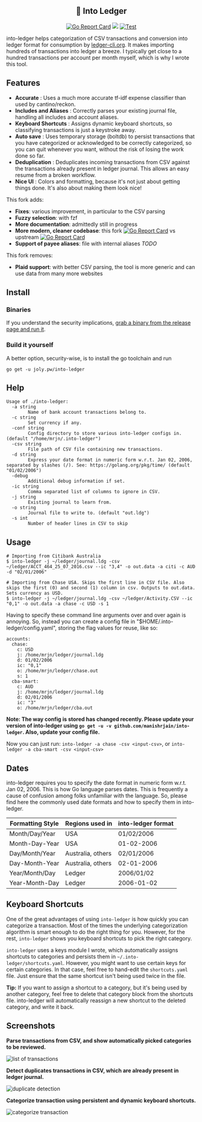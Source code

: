 <!-- insert
---
title: 🔮 Into Ledger
date: 2021-08-21T16:23:33
gometa: "joly.pw/into-ledger git https://github.com/cljoly/into-ledger"
---
end_insert -->
<!-- remove -->
<div align="center">

🔮 Into Ledger
-----------
<!-- end_remove -->

<!-- insert
{{< rawhtml >}}
<div class="badges">
{{< /rawhtml >}}

{{< github_badge >}}
end_insert -->

[![Go Report Card](https://goreportcard.com/badge/github.com/cljoly/into-ledger)](https://goreportcard.com/report/github.com/cljoly/into-ledger) ![](https://img.shields.io/github/go-mod/go-version/cljoly/into-ledger) [![Test](https://github.com/cljoly/into-ledger/actions/workflows/build.yml/badge.svg)](https://github.com/cljoly/into-ledger/actions/workflows/build.yml)

<!-- insert
{{< rawhtml >}}
end_insert -->
</div>
<!-- insert
{{< /rawhtml >}}
end_insert -->

into-ledger helps categorization of CSV transactions and conversion into ledger format for consumption by [ledger-cli.org](http://ledger-cli.org/). It makes importing hundreds of transactions into ledger a breeze. I typically get close to a hundred transactions per account per month myself, which is why I wrote this tool.

Features
------

- **Accurate**             : Uses a much more accurate tf-idf expense classifier than used by cantino/reckon.
- **Includes and Aliases** : Correctly parses your existing journal file, handling all includes and account aliases.
- **Keyboard Shortcuts**   : Assigns dynamic keyboard shortcuts, so classifying transactions is just a keystroke away.
- **Auto save**            : Uses temporary storage (boltdb) to persist transactions that you have categorized or acknowledged to be correctly categorized, so you can quit whenever you want, without the risk of losing the work done so far.
- **Deduplication**        : Deduplicates incoming transactions from CSV against the transactions already present in ledger journal. This allows an easy resume from a broken workflow.
- **Nice UI**              : Colors and formatting, because it's not just about getting things done. It's also about making them look nice!

This fork adds:
- **Fixes**: various improvement, in particular to the CSV parsing
- **Fuzzy selection**: with fzf
- **More documentation**: admittedly still in progress
- **More modern, cleaner codebase**: this fork [![Go Report Card](https://goreportcard.com/badge/github.com/leowzukw/into-ledger)](https://goreportcard.com/report/github.com/leowzukw/into-ledger) vs upstream  [![Go Report Card](https://goreportcard.com/badge/github.com/manishrjain/into-ledger)](https://goreportcard.com/report/github.com/manishrjain/into-ledger)
- **Support of payee aliases**: file with internal aliases *TODO*


This fork removes:
- **Plaid support**: with better CSV parsing, the tool is more generic and can use data from many more websites

Install
-------

### Binaries

If you understand the security implications, [grab a binary from the release page and run it](https://github.com/cljoly/into-ledger/releases/latest).

### Build it yourself

A better option, security-wise, is to install the go toolchain and run
```
go get -u joly.pw/into-ledger
```

Help
----
```
Usage of ./into-ledger:
  -a string
    	Name of bank account transactions belong to.
  -c string
    	Set currency if any.
  -conf string
    	Config directory to store various into-ledger configs in. (default "/home/mrjn/.into-ledger")
  -csv string
    	File path of CSV file containing new transactions.
  -d string
    	Express your date format in numeric form w.r.t. Jan 02, 2006, separated by slashes (/). See: https://golang.org/pkg/time/ (default "01/02/2006")
  -debug
    	Additional debug information if set.
  -ic string
    	Comma separated list of columns to ignore in CSV.
  -j string
    	Existing journal to learn from.
  -o string
    	Journal file to write to. (default "out.ldg")
  -s int
    	Number of header lines in CSV to skip
```

Usage
-----

```
# Importing from Citibank Australia
$ into-ledger -j ~/ledger/journal.ldg -csv ~/ledger/ACCT_464_25_07_2016.csv --ic "3,4" -o out.data -a citi -c AUD -d "02/01/2006"

# Importing from Chase USA. Skips the first line in CSV file. Also skips the first (0) and second (1) column in csv. Outputs to out.data. Sets currency as USD.
$ into-ledger -j ~/ledger/journal.ldg -csv ~/ledger/Activity.CSV --ic "0,1" -o out.data -a chase -c USD -s 1
```

Having to specify these command line arguments over and over again is annoying. So, instead you can create a config file in "$HOME/.into-ledger/config.yaml", storing the flag values for reuse, like so:

```
accounts:
  chase:
    c: USD
    j: /home/mrjn/ledger/journal.ldg
    d: 01/02/2006
    ic: "0,1"
    o: /home/mrjn/ledger/chase.out
    s: 1
  cba-smart:
    c: AUD
    j: /home/mrjn/ledger/journal.ldg
    d: 02/01/2006
    ic: "3"
    o: /home/mrjn/ledger/cba.out
```

**Note: The way config is stored has changed recently. Please update your version of into-ledger using `go get -u -v github.com/manishrjain/into-ledger`. Also, update your config file.**

Now you can just run:
`into-ledger -a chase -csv <input-csv>`, or `into-ledger -a cba-smart -csv <input-csv>`

Dates
-----

into-ledger requires you to specify the date format in numeric form w.r.t. Jan 02, 2006. This is how Go language parses dates. This is frequently a cause of confusion among folks unfamiliar with the language. So, please find here the commonly used date formats and how to specify them in into-ledger.

| Formatting Style | Regions used in | into-ledger format |
| ---------------- | --------------- | ------------------ |
| Month/Day/Year | USA | 01/02/2006 |
| Month-Day-Year | USA | 01-02-2006 |
| Day/Month/Year | Australia, others | 02/01/2006 |
| Day-Month-Year | Australia, others | 02-01-2006 |
| Year/Month/Day | Ledger | 2006/01/02 |
| Year-Month-Day | Ledger | 2006-01-02 |


Keyboard Shortcuts
------------------

One of the great advantages of using `into-ledger` is how quickly you can categorize a transaction. Most of the times the underlying categorization algorithm is smart enough to do the right thing for you. However, for the rest, `into-ledger` shows you keyboard shortcuts to pick the right category.

`into-ledger` uses a keys module I wrote, which automatically assigns shortcuts to categories and persists them in `~/.into-ledger/shortcuts.yaml`. However, you might want to use certain keys for certain categories. In that case, feel free to hand-edit the `shortcuts.yaml` file. Just ensure that the same shortcut isn't being used twice in the file.

**Tip:** If you want to assign a shortcut to a category, but it's being used by another category, feel free to delete that category block from the shortcuts file. into-ledger will automatically reassign a new shortcut to the deleted category, and write it back.


Screenshots
-----------

**Parse transactions from CSV, and show automatically picked categories to be reviewed.**

![list of transactions](https://raw.githubusercontent.com/cljoly/into-ledger/master/list.png)

**Detect duplicates transactions in CSV, which are already present in ledger journal.**

![duplicate detection](https://raw.githubusercontent.com/cljoly/into-ledger/master/duplicates.png)

**Categorize transaction using persistent and dynamic keyboard shortcuts.**

![categorize transaction](https://raw.githubusercontent.com/cljoly/into-ledger/master/txn.png)

